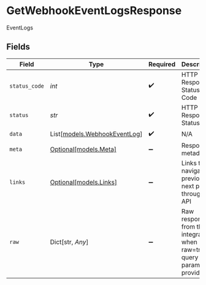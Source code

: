 # GetWebhookEventLogsResponse

EventLogs


## Fields

| Field                                                                   | Type                                                                    | Required                                                                | Description                                                             | Example                                                                 |
| ----------------------------------------------------------------------- | ----------------------------------------------------------------------- | ----------------------------------------------------------------------- | ----------------------------------------------------------------------- | ----------------------------------------------------------------------- |
| `status_code`                                                           | *int*                                                                   | :heavy_check_mark:                                                      | HTTP Response Status Code                                               | 200                                                                     |
| `status`                                                                | *str*                                                                   | :heavy_check_mark:                                                      | HTTP Response Status                                                    | OK                                                                      |
| `data`                                                                  | List[[models.WebhookEventLog](../models/webhookeventlog.md)]            | :heavy_check_mark:                                                      | N/A                                                                     |                                                                         |
| `meta`                                                                  | [Optional[models.Meta]](../models/meta.md)                              | :heavy_minus_sign:                                                      | Response metadata                                                       |                                                                         |
| `links`                                                                 | [Optional[models.Links]](../models/links.md)                            | :heavy_minus_sign:                                                      | Links to navigate to previous or next pages through the API             |                                                                         |
| `raw`                                                                   | Dict[str, *Any*]                                                        | :heavy_minus_sign:                                                      | Raw response from the integration when raw=true query param is provided |                                                                         |